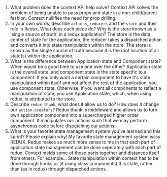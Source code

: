 1. What problem does the context API help solve?
    Context API solves the problem of being unable to pass props and state in a non-child/parent fashion. Context nullifies the need for prop drilling.
1. In your own words, describe `actions`, `reducers` and the `store` and their role in Redux. What does each piece do? Why is the store known as a 'single source of truth' in a redux application?
    The store is the data center of state for the application, the reducer takes a dispatched action and converts it into state manipulation within the store. The store is known as the single source of truth because it is the root location of all state(s) within the application.
1. What is the difference between Application state and Component state? When would be a good time to use one over the other?
    Application state is the overall state, and component state is the state specific to a component. If you only want a certain component to have it's state manipulated within itself and not affect the rest of the application, you use component state. Otherwise, if you want all components to reflect a manipulation of state, you use Application state, which, when using redux, is attributed to the store.
1. Describe `redux-thunk`, what does it allow us to do? How does it change our `action-creators`?
    Redux thunk is middleware and allows us to turn own application component into a supercharged higher order component. It manipulates our actions such that we may perform asynchronus code before dispatching our actions.
1. What is your favorite state management system you've learned and this sprint? Please explain why!
    My favorite state management system issss REDUX. Redux makes so much more sense to me in that each part of application state management can be done seperately with each part of redux. Context melds some of those parts together and distances itself from others. For example... State manipulation within context has to be done through hooks or (if using class components) this.state, rather than (as in redux) through dispatched actions.
